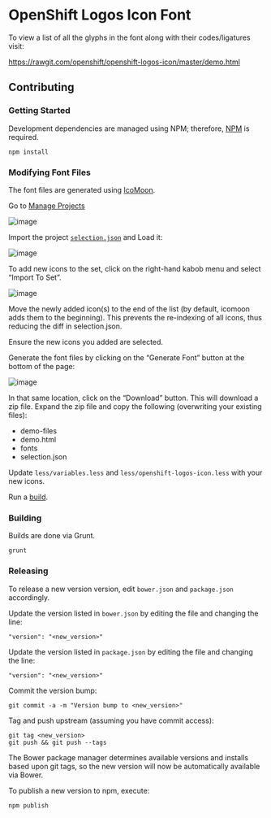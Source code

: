 OpenShift Logos Icon Font
===========================

To view a list of all the glyphs in the font along with their codes/ligatures visit:

<https://rawgit.com/openshift/openshift-logos-icon/master/demo.html>

## Contributing

### Getting Started

Development dependencies are managed using NPM; therefore, [NPM](https://docs.npmjs.com/getting-started/installing-node) is required.

```
npm install
```

### Modifying Font Files

The font files are generated using [IcoMoon](http://icomoon.io/app).

Go to [Manage Projects](https://icomoon.io/app/#/projects)

![image](https://cloud.githubusercontent.com/assets/12733153/15152985/71b8c62a-16a5-11e6-9d3c-d01be57f3c54.png)

Import the project [`selection.json`](selection.json) and Load it:

![image](https://cloud.githubusercontent.com/assets/12733153/15152997/83795582-16a5-11e6-9b64-370884453684.png)

To add new icons to the set, click on the right-hand kabob menu and select “Import To Set”.

![image](https://cloud.githubusercontent.com/assets/12733153/15153017/9411521e-16a5-11e6-9a70-e37e73c16734.png)

Move the newly added icon(s) to the end of the list (by default, icomoon adds them to the beginning).  This prevents the re-indexing of all icons, thus reducing the diff in selection.json.

Ensure the new icons you added are selected.

Generate the font files by clicking on the “Generate Font” button at the bottom of the page:

![image](https://cloud.githubusercontent.com/assets/12733153/15153037/a676306e-16a5-11e6-8759-03845f0793c3.png)

In that same location, click on the “Download” button.  This will download a zip file. Expand the zip file and copy the following (overwriting your existing files):

* demo-files
* demo.html
* fonts
* selection.json

Update `less/variables.less` and `less/openshift-logos-icon.less` with your new icons.

Run a [build](#building).

### Building

Builds are done via Grunt.

```
grunt
```

### Releasing

To release a new version version, edit `bower.json` and `package.json` accordingly.

Update the version listed in `bower.json` by editing the file and changing the line:

```
"version": "<new_version>"
```

Update the version listed in `package.json` by editing the file and changing the line:

```
"version": "<new_version>"
```

Commit the version bump:

```
git commit -a -m "Version bump to <new_version>"
```

Tag and push upstream (assuming you have commit access):

```
git tag <new_version>
git push && git push --tags
```

The Bower package manager determines available versions and installs based upon git tags, so the new version will now be automatically available via Bower.

To publish a new version to npm, execute:

```
npm publish
```
